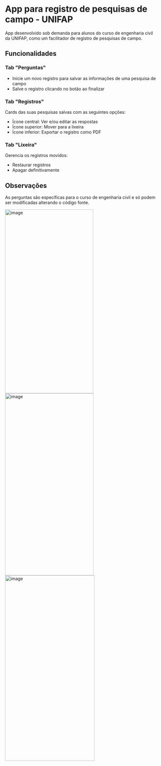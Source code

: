 # App para registro de pesquisas de campo - UNIFAP

App desenvolvido sob demanda para alunos do curso de engenharia civil da UNIFAP, como um facilitador de registro de pesquisas de campo.

## Funcionalidades

### Tab "Perguntas"
- Inicie um novo registro para salvar as informações de uma pesquisa de campo
- Salve o registro clicando no botão ao finalizar

### Tab "Registros"
Cards das suas pesquisas salvas com as seguintes opções:
- Ícone central: Ver e/ou editar as respostas
- Ícone superior: Mover para a lixeira
- Ícone inferior: Exportar o registro como PDF

### Tab "Lixeira"
Gerencia os registros movidos:
- Restaurar registros
- Apagar definitivamente

## Observações

As perguntas são específicas para o curso de engenharia civil e só podem ser modificadas alterando o código fonte.

<img width="289" height="600" alt="image" src="https://github.com/user-attachments/assets/509f4966-d4a8-4bcf-a1b7-e583c7901767" />

<img width="290" height="594" alt="image" src="https://github.com/user-attachments/assets/911d543a-251b-4ec4-a8ae-6f842351ef27" />

<img width="293" height="605" alt="image" src="https://github.com/user-attachments/assets/ce343572-b716-4dde-b84b-23a4e9136333" />



